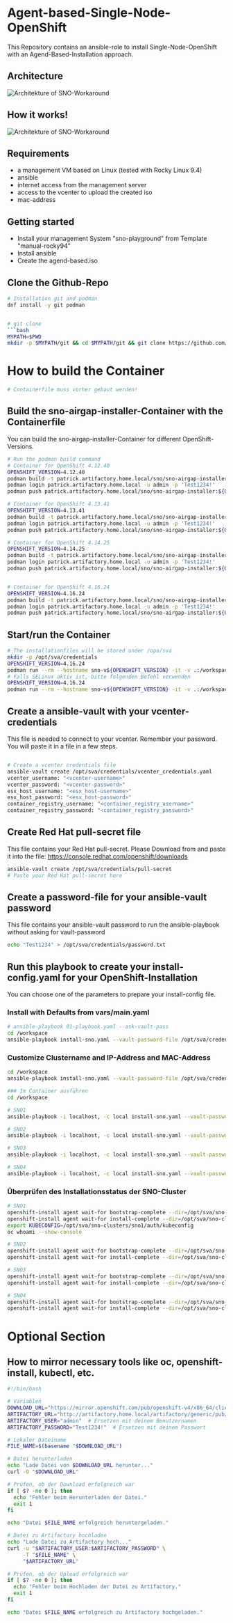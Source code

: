 # Agent-based-Single-Node-OpenShift
This Repository contains an ansible-role to install Single-Node-OpenShift with an Agend-Based-Installation approach.

## Architecture
![Architekture of SNO-Workaround](images/sno-architecture.drawio2.svg)

## How it works!
![Architekture of SNO-Workaround](images/sno-architecture.drawio3.svg)


## Requirements
- a management VM based on Linux (tested with Rocky Linux 9.4)
- ansible
- internet access from the management server
- access to the vcenter to upload the created iso
- mac-address 

## Getting started
- Install your management System "sno-playground" from Template "manual-rocky94"
- Install ansible
- Create the agend-based.iso

## Clone the Github-Repo
```bash
# Installation git and podman
dnf install -y git podman


# git clone
```bash
MYPATH=$PWD
mkdir -p $MYPATH/git && cd $MYPATH/git && git clone https://github.com/Patthecat249/sno-agent-based.git && cd $MYPATH/git/sno-agent-based && git switch complete-air-gap
```

# How to build the Container
```bash
# Containerfile muss vorher gebaut werden!
```


## Build the sno-airgap-installer-Container with the Containerfile
You can build the sno-airgap-installer-Container for different OpenShift-Versions.

```bash
# Run the podman build command
# Container for OpenShift 4.12.40
OPENSHIFT_VERSION=4.12.40
podman build -t patrick.artifactory.home.local/sno/sno-airgap-installer:${OPENSHIFT_VERSION} -f containerfile/Containerfile --build-arg OPENSHIFT_VERSION=${OPENSHIFT_VERSION}
podman login patrick.artifactory.home.local -u admin -p 'Test1234!'
podman push patrick.artifactory.home.local/sno/sno-airgap-installer:${OPENSHIFT_VERSION}

# Container for OpenShift 4.13.41
OPENSHIFT_VERSION=4.13.41
podman build -t patrick.artifactory.home.local/sno/sno-airgap-installer:${OPENSHIFT_VERSION} -f containerfile/Containerfile --build-arg OPENSHIFT_VERSION=${OPENSHIFT_VERSION}
podman login patrick.artifactory.home.local -u admin -p 'Test1234!'
podman push patrick.artifactory.home.local/sno/sno-airgap-installer:${OPENSHIFT_VERSION}

# Container for OpenShift 4.14.25
OPENSHIFT_VERSION=4.14.25
podman build -t patrick.artifactory.home.local/sno/sno-airgap-installer:${OPENSHIFT_VERSION} -f containerfile/Containerfile --build-arg OPENSHIFT_VERSION=${OPENSHIFT_VERSION}
podman login patrick.artifactory.home.local -u admin -p 'Test1234!'
podman push patrick.artifactory.home.local/sno/sno-airgap-installer:${OPENSHIFT_VERSION}


# Container for OpenShift 4.16.24
OPENSHIFT_VERSION=4.16.24
podman build -t patrick.artifactory.home.local/sno/sno-airgap-installer:${OPENSHIFT_VERSION} -f containerfile/Containerfile --build-arg OPENSHIFT_VERSION=${OPENSHIFT_VERSION}
podman login patrick.artifactory.home.local -u admin -p 'Test1234!'
podman push patrick.artifactory.home.local/sno/sno-airgap-installer:${OPENSHIFT_VERSION}

```
## Start/run the Container
```bash
# The installationfiles will be stored under /opa/sva
mkdir -p /opt/sva/credentials
OPENSHIFT_VERSION=4.16.24
podman run --rm --hostname sno-v${OPENSHIFT_VERSION} -it -v .:/workspace -v /opt/sva:/opt/sva --name sno-airgap-installer patrick.artifactory.home.local/sno/sno-airgap-installer:v4.12.40 /bin/bash
# Falls SELinux aktiv ist, bitte folgenden Befehl verwenden
OPENSHIFT_VERSION=4.16.24
podman run --rm --hostname sno-v${OPENSHIFT_VERSION} -it -v .:/workspace:Z -v /opt/sva:/opt/sva:Z --name sno-airgap-installer patrick.artifactory.home.local/sno/sno-airgap-installer:${OPENSHIFT_VERSION} /bin/bash

```

## Create a ansible-vault with your vcenter-credentials
This file is needed to connect to your vcenter. Remember your password. You will paste it in a file in a few steps.
```bash

# Create a vcenter credentials file
ansible-vault create /opt/sva/credentials/vcenter_credentials.yaml
vcenter_username: "<vcenter-username>"
vcenter_password: "<vcenter-password>"
esx_host_username: "<esx_host-username>"
esx_host_password: "<esx_host-password>"
container_registry_username: "<container_registry_username>"
container_registry_password: "<container_registry_password>"
```

## Create Red Hat pull-secret file
This file contains your Red Hat pull-secret. Please Download from and paste it into the file:
<https://console.redhat.com/openshift/downloads>
```bash
ansible-vault create /opt/sva/credentials/pull-secret
# Paste your Red Hat pull-secret here
```

## Create a password-file for your ansible-vault password
This file contains your ansible-vault password to run the ansible-playbook without asking for vault-password
```bash
echo "Test1234" > /opt/sva/credentials/password.txt
```

## Run this playbook to create your install-config.yaml for your OpenShift-Installation
You can choose one of the parameters to prepare your install-config file.

### Install with Defaults from vars/main.yaml
```bash
# ansible-playbook 01-playbook.yaml --ask-vault-pass
cd /workspace
ansible-playbook install-sno.yaml --vault-password-file /opt/sva/credentials/password.txt

```
### Customize Clustername and IP-Address and MAC-Address
```bash
cd /workspace
ansible-playbook install-sno.yaml --vault-password-file /opt/sva/credentials/password.txt -e "cluster_name=sno3" -e "ip_address=10.0.249.55" -e "mac_address=00:50:56:9c:49:8b"

### Im Container ausführen
cd /workspace

# SNO1
ansible-playbook -i localhost, -c local install-sno.yaml --vault-password-file /opt/sva/credentials/password.txt -e "cluster_name=sno1" -e "ip_address=172.16.11.11" -e "mac_address=00:50:56:9c:49:8a" -e "network_name=openshift-12" -e "dns_server=172.16.11.10" -e "openshift_version=4.13.41"

# SNO2
ansible-playbook -i localhost, -c local install-sno.yaml --vault-password-file /opt/sva/credentials/password.txt -e "cluster_name=sno2" -e "ip_address=172.16.11.12" -e "mac_address=00:50:56:9c:49:8b" -e "network_name=openshift-12" -e "dns_server=172.16.11.10" -e "openshift_version=4.14.25"

# SNO3
ansible-playbook -i localhost, -c local install-sno.yaml --vault-password-file /opt/sva/credentials/password.txt -e "cluster_name=sno3" -e "ip_address=172.16.11.13" -e "mac_address=00:50:56:9c:49:8c" -e "network_name=openshift-12" -e "dns_server=172.16.11.10" -e "openshift_version=4.15.13"

# SNO4
ansible-playbook -i localhost, -c local install-sno.yaml --vault-password-file /opt/sva/credentials/password.txt -e "cluster_name=sno4" -e "ip_address=172.16.11.14" -e "mac_address=00:50:56:9c:49:8d" -e "network_name=openshift-12" -e "dns_server=172.16.11.10" -e "openshift_version=4.16.24"
```

### Überprüfen des Installationsstatus der SNO-Cluster
```bash
# SNO1
openshift-install agent wait-for bootstrap-complete --dir=/opt/sva/sno-clusters/sno1
openshift-install agent wait-for install-complete --dir=/opt/sva/sno-clusters/sno1
export KUBECONFIG=/opt/sva/sno-clusters/sno1/auth/kubeconfig
oc whoami --show-console

# SNO2
openshift-install agent wait-for bootstrap-complete --dir=/opt/sva/sno-clusters/sno2
openshift-install agent wait-for install-complete --dir=/opt/sva/sno-clusters/sno2

# SNO3
openshift-install agent wait-for bootstrap-complete --dir=/opt/sva/sno-clusters/sno3
openshift-install agent wait-for install-complete --dir=/opt/sva/sno-clusters/sno3

# SNO4
openshift-install agent wait-for bootstrap-complete --dir=/opt/sva/sno-clusters/sno4
openshift-install agent wait-for install-complete --dir=/opt/sva/sno-clusters/sno4

```

# Optional Section
## How to mirror necessary tools like oc, openshift-install, kubectl, etc.

```bash
#!/bin/bash

# Variablen
DOWNLOAD_URL="https://mirror.openshift.com/pub/openshift-v4/x86_64/clients/ocp/4.16.24/openshift-install-linux-4.16.24.tar.gz"
ARTIFACTORY_URL="http://artifactory.home.local/artifactory/generic/pub/openshift-v4/x86_64/clients/ocp/4.16.24/openshift-install-linux-4.16.24.tar.gz"
ARTIFACTORY_USER="admin"  # Ersetzen mit deinem Benutzernamen
ARTIFACTORY_PASSWORD="Test1234!"  # Ersetzen mit deinem Passwort

# Lokaler Dateiname
FILE_NAME=$(basename "$DOWNLOAD_URL")

# Datei herunterladen
echo "Lade Datei von $DOWNLOAD_URL herunter..."
curl -O "$DOWNLOAD_URL"

# Prüfen, ob der Download erfolgreich war
if [ $? -ne 0 ]; then
  echo "Fehler beim Herunterladen der Datei."
  exit 1
fi

echo "Datei $FILE_NAME erfolgreich heruntergeladen."

# Datei zu Artifactory hochladen
echo "Lade Datei zu Artifactory hoch..."
curl -u "$ARTIFACTORY_USER:$ARTIFACTORY_PASSWORD" \
     -T "$FILE_NAME" \
     "$ARTIFACTORY_URL"

# Prüfen, ob der Upload erfolgreich war
if [ $? -ne 0 ]; then
  echo "Fehler beim Hochladen der Datei zu Artifactory."
  exit 1
fi

echo "Datei $FILE_NAME erfolgreich zu Artifactory hochgeladen."

```